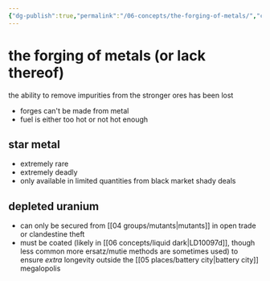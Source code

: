 ```yaml
---
{"dg-publish":true,"permalink":"/06-concepts/the-forging-of-metals/","created":"2025-02-21T14:10:50.510-06:00","updated":"2025-03-17T14:29:24.804-05:00"}
---
```


# the forging of metals (or lack thereof)

the ability to remove impurities from the stronger ores has been lost
- forges can't be made from metal
- fuel is either too hot or not hot enough
## star metal
- extremely rare
- extremely deadly
- only available in limited quantities from black market shady deals
## depleted uranium
- can only be secured from [[04 groups/mutants\|mutants]] in open trade or clandestine theft
- must be coated (likely in [[06 concepts/liquid dark\|LD10097d]], though less common more ersatz/mutie methods are sometimes used) to ensure *extra* longevity outside the [[05 places/battery city\|battery city]] megalopolis